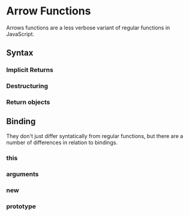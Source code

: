 # Arrow Functions

Arrows functions are a less verbose variant of regular functions in JavaScript.

## Syntax

### Implicit Returns

### Destructuring

### Return objects

## Binding

They don't just differ syntatically from regular functions, but there are a number of differences in relation to bindings.

### this

### arguments

### new

### prototype
